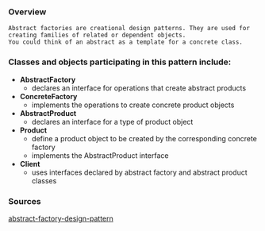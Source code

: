 ### Overview

	Abstract factories are creational design patterns. They are used for creating families of related or dependent objects.
	You could think of an abstract as a template for a concrete class.

### Classes and objects participating in this pattern include:

* **AbstractFactory** 
	- declares an interface for operations that create abstract products
* **ConcreteFactory** 
	- implements the operations to create concrete product objects
* **AbstractProduct** 
	- declares an interface for a type of product object
* **Product**	      
	- define a product object to be created by the corresponding concrete factory
	- implements the AbstractProduct interface
* **Client**
	- uses interfaces declared by abstract factory and abstract product classes

### Sources

[abstract-factory-design-pattern](https://dofactory.com/net/abstract-factory-design-pattern)
